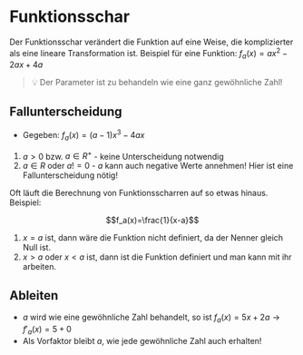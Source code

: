 # Funktionsschar
Der Funktionsschar verändert die Funktion auf eine Weise, die komplizierter als eine lineare Transformation ist.
Beispiel für eine Funktion: $f_a(x)=ax^2-2ax+4a$

> 💡 Der Parameter ist zu behandeln wie eine ganz gewöhnliche Zahl!

## Fallunterscheidung

- Gegeben: $f_a(x)=(a-1)x^3-4ax$

1. $a>0$ bzw. $a \in R^+$ - keine Unterscheidung notwendig
2. $a \in R$ oder $a != 0$ - $a$ kann auch negative Werte annehmen! Hier ist eine Fallunterscheidung nötig!

Oft läuft die Berechnung von Funktionsscharren auf so etwas hinaus. Beispiel:

$$f_a(x)=\frac{1}{x-a}$$

1. $x=a$ ist, dann wäre die Funktion nicht definiert, da der Nenner gleich Null ist.
2. $x>a$ oder $x<a$ ist, dann ist die Funktion definiert und man kann mit ihr arbeiten.

## Ableiten

* $a$ wird wie eine gewöhnliche Zahl behandelt, so ist $f_a(x)=5x+2a \rightarrow f'_a(x)=5+0$
* Als Vorfaktor bleibt $a$, wie jede gewöhnliche Zahl auch erhalten!
